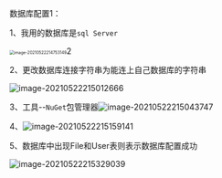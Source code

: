 数据库配置1：

1、我用的数据库是`sql Server`

<img src="C:\Users\27236\AppData\Roaming\Typora\typora-user-images\image-20210522214753149.png" alt="image-20210522214753149" style="zoom:50%;" />2

2、更改数据库连接字符串为能连上自己数据库的字符串

![image-20210522215012666](C:\Users\27236\AppData\Roaming\Typora\typora-user-images\image-20210522215012666.png)

3、工具--`NuGet`包管理器![image-20210522215043747](C:\Users\27236\AppData\Roaming\Typora\typora-user-images\image-20210522215043747.png)

4、![image-20210522215159141](C:\Users\27236\AppData\Roaming\Typora\typora-user-images\image-20210522215159141.png)

5、数据库中出现File和User表则表示数据库配置成功

![image-20210522215329039](C:\Users\27236\AppData\Roaming\Typora\typora-user-images\image-20210522215329039.png)